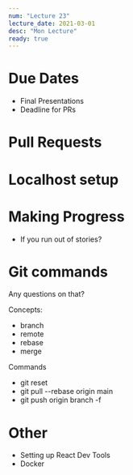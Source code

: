 ```yaml
---
num: "Lecture 23"
lecture_date: 2021-03-01
desc: "Mon Lecture"
ready: true
---
```


# Due Dates

* Final Presentations
* Deadline for PRs

# Pull Requests

# Localhost setup

# Making Progress

* If you run out of stories?

# Git commands

Any questions on that?

Concepts:
* branch
* remote
* rebase
* merge

Commands

* git reset
* git pull --rebase origin main
* git push origin branch -f 

# Other

* Setting up React Dev Tools
* Docker
